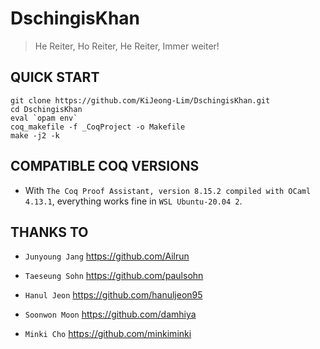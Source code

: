 # DschingisKhan

> He Reiter, Ho Reiter, He Reiter, Immer weiter!

## QUICK START

```
git clone https://github.com/KiJeong-Lim/DschingisKhan.git
cd DschingisKhan
eval `opam env`
coq_makefile -f _CoqProject -o Makefile
make -j2 -k
```

## COMPATIBLE COQ VERSIONS

- With `The Coq Proof Assistant, version 8.15.2 compiled with OCaml 4.13.1`, everything works fine in `WSL Ubuntu-20.04 2`.

## THANKS TO

- `Junyoung Jang` https://github.com/Ailrun

- `Taeseung Sohn` https://github.com/paulsohn

- `Hanul Jeon` https://github.com/hanuljeon95

- `Soonwon Moon` https://github.com/damhiya

- `Minki Cho` https://github.com/minkiminki
